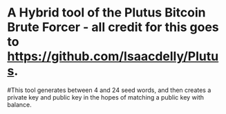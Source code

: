 # A Hybrid tool of the Plutus Bitcoin Brute Forcer - all credit for this goes to https://github.com/Isaacdelly/Plutus.


#This tool generates between 4 and 24 seed words, and then creates a private key and public key in the hopes of matching a public key with balance.
